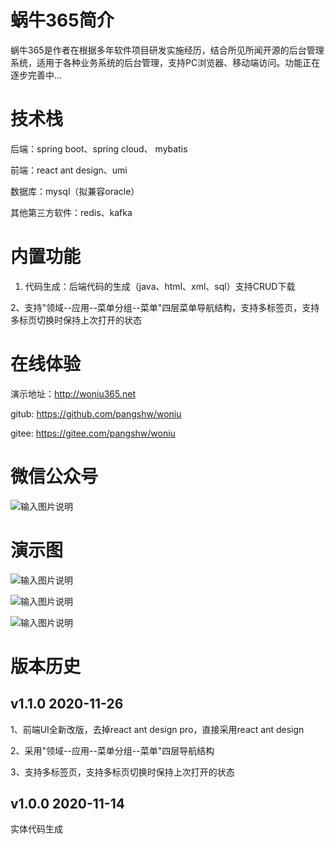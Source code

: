 # 蜗牛365简介

蜗牛365是作者在根据多年软件项目研发实施经历，结合所见所闻开源的后台管理系统，适用于各种业务系统的后台管理，支持PC浏览器、移动端访问。功能正在逐步完善中...

# 技术栈

后端：spring boot、spring cloud、 mybatis

前端：react ant design、umi

数据库：mysql（拟兼容oracle）

其他第三方软件：redis、kafka

# 内置功能

1. 代码生成：后端代码的生成（java、html、xml、sql）支持CRUD下载

2、支持"领域--应用--菜单分组--菜单"四层菜单导航结构，支持多标签页，支持多标页切换时保持上次打开的状态

# 在线体验

演示地址：http://woniu365.net

gitub: https://github.com/pangshw/woniu

gitee: https://gitee.com/pangshw/woniu

# 微信公众号
![输入图片说明](https://images.gitee.com/uploads/images/2020/1114/224259_0512276e_1799057.jpeg "qrcode_for_gh_7e4bc660acfa_258.jpg")

# 演示图
![输入图片说明](https://images.gitee.com/uploads/images/2020/1126/230511_7c563220_1799057.png "导航.png")

![输入图片说明](https://images.gitee.com/uploads/images/2020/1126/230546_8f0649cc_1799057.png "列表.png")

![输入图片说明](https://images.gitee.com/uploads/images/2020/1126/230555_dc30a705_1799057.png "详情.png")

# 版本历史

## v1.1.0 2020-11-26
1、前端UI全新改版，去掉react ant design pro，直接采用react ant design

2、采用"领域--应用--菜单分组--菜单"四层导航结构

3、支持多标签页，支持多标页切换时保持上次打开的状态

 ## v1.0.0 2020-11-14
 实体代码生成
